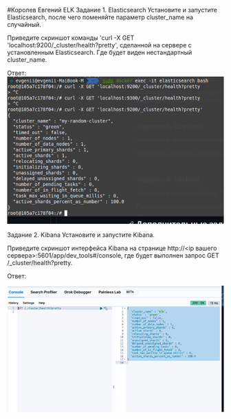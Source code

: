 #Королев Евгений ELK
Задание 1. Elasticsearch
Установите и запустите Elasticsearch, после чего поменяйте параметр cluster_name на случайный.

Приведите скриншот команды 'curl -X GET 'localhost:9200/_cluster/health?pretty', сделанной на сервере с установленным Elasticsearch. Где будет виден нестандартный cluster_name.

Ответ:
![1](https://github.com/Evgenii199130/ELK/blob/main/scrin/2024-08-04%2019-52-04.png)

Задание 2. Kibana
Установите и запустите Kibana.

Приведите скриншот интерфейса Kibana на странице http://<ip вашего сервера>:5601/app/dev_tools#/console, где будет выполнен запрос GET /_cluster/health?pretty.

Ответ:

![1](https://github.com/Evgenii199130/ELK/blob/main/scrin/kibana.png)

